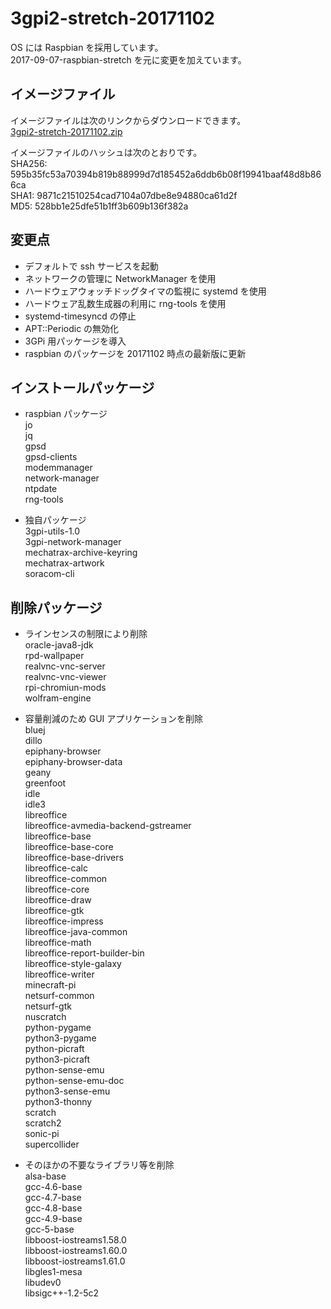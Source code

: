# 3gpi2-stretch-20171102  

OS には Raspbian を採用しています。  
2017-09-07-raspbian-stretch を元に変更を加えています。  

## イメージファイル  
イメージファイルは次のリンクからダウンロードできます。  
[3gpi2-stretch-20171102.zip](https://mechatrax.com/data/3gpi/3gpi2-stretch-20171102.zip)  

イメージファイルのハッシュは次のとおりです。  
SHA256: 595b35fc53a70394b819b88999d7d185452a6ddb6b08f19941baaf48d8b866ca  
SHA1: 9871c21510254cad7104a07dbe8e94880ca61d2f  
MD5: 528bb1e25dfe51b1ff3b609b136f382a  

## 変更点  
  * デフォルトで ssh サービスを起動  
  * ネットワークの管理に NetworkManager を使用  
  * ハードウェアウォッチドッグタイマの監視に systemd を使用  
  * ハードウェア乱数生成器の利用に rng-tools を使用  
  * systemd-timesyncd の停止  
  * APT::Periodic の無効化  
  * 3GPi 用パッケージを導入  
  * raspbian のパッケージを 20171102 時点の最新版に更新  

## インストールパッケージ  
  * raspbian パッケージ  
    jo  
    jq  
    gpsd  
    gpsd-clients  
    modemmanager  
    network-manager  
    ntpdate  
    rng-tools  

  * 独自パッケージ  
    3gpi-utils-1.0  
    3gpi-network-manager  
    mechatrax-archive-keyring  
    mechatrax-artwork  
    soracom-cli  

## 削除パッケージ  
  * ラインセンスの制限により削除  
    oracle-java8-jdk  
    rpd-wallpaper  
    realvnc-vnc-server  
    realvnc-vnc-viewer  
    rpi-chromiun-mods  
    wolfram-engine  

  * 容量削減のため GUI アプリケーションを削除  
    bluej  
    dillo  
    epiphany-browser  
    epiphany-browser-data  
    geany  
    greenfoot  
    idle  
    idle3  
    libreoffice  
    libreoffice-avmedia-backend-gstreamer  
    libreoffice-base  
    libreoffice-base-core  
    libreoffice-base-drivers  
    libreoffice-calc  
    libreoffice-common  
    libreoffice-core  
    libreoffice-draw  
    libreoffice-gtk  
    libreoffice-impress  
    libreoffice-java-common  
    libreoffice-math  
    libreoffice-report-builder-bin  
    libreoffice-style-galaxy  
    libreoffice-writer  
    minecraft-pi  
    netsurf-common  
    netsurf-gtk  
    nuscratch  
    python-pygame  
    python3-pygame  
    python-picraft  
    python3-picraft  
    python-sense-emu  
    python-sense-emu-doc  
    python3-sense-emu  
    python3-thonny  
    scratch  
    scratch2  
    sonic-pi  
    supercollider  

  * そのほかの不要なライブラリ等を削除  
    alsa-base  
    gcc-4.6-base  
    gcc-4.7-base  
    gcc-4.8-base  
    gcc-4.9-base  
    gcc-5-base  
    libboost-iostreams1.58.0  
    libboost-iostreams1.60.0  
    libboost-iostreams1.61.0  
    libgles1-mesa  
    libudev0  
    libsigc++-1.2-5c2  
